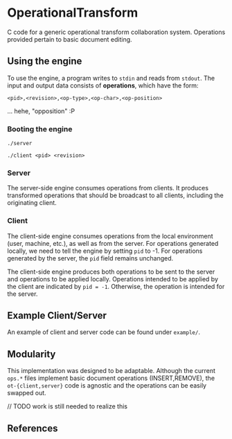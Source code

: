 # OperationalTransform
C code for a generic operational transform collaboration system. Operations provided pertain to basic document editing.

## Using the engine
To use the engine, a program writes to `stdin` and reads from `stdout`.
The input and output data consists of **operations**, which have the form:

`<pid>,<revision>,<op-type>,<op-char>,<op-position>`

... hehe, "opposition" :P

### Booting the engine
`./server`

`./client <pid> <revision>`

### Server
The server-side engine consumes operations from clients.
It produces transformed operations that should be broadcast to all clients, including the originating client.

### Client
The client-side engine consumes operations from the local environment (user, machine, etc.), as well as from the server.
For operations generated locally, we need to tell the engine by setting `pid` to -1.
For operations generated by the server, the `pid` field remains unchanged.

The client-side engine produces both operations to be sent to the server and operations to be applied locally.
Operations intended to be applied by the client are indicated by `pid = -1`.
Otherwise, the operation is intended for the server.

## Example Client/Server
An example of client and server code can be found under `example/`.

## Modularity
This implementation was designed to be adaptable.
Although the current `ops.*` files implement basic document operations (INSERT,REMOVE), the `ot-{client,server}` code is agnostic and the operations can be easily swapped out.

// TODO work is still needed to realize this

## References

